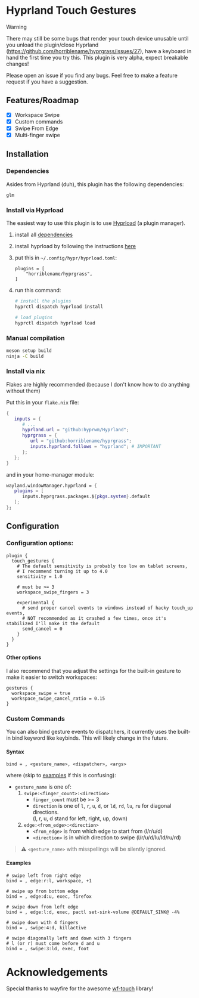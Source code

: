 # Hyprland Touch Gestures

> [!WARNING]
> There may still be some bugs that render your touch device unusable until you unload the plugin/close Hyprland (https://github.com/horriblename/hyprgrass/issues/27), have a keyboard in hand the first time you try this. This plugin is very alpha, expect breakable changes!

Please open an issue if you find any bugs. Feel free to make a feature request if you have a suggestion.

## Features/Roadmap

- [x] Workspace Swipe
- [x] Custom commands
- [x] Swipe From Edge
- [x] Multi-finger swipe

## Installation

### Dependencies

Asides from Hyprland (duh), this plugin has the following dependencies:

```
glm
```

### Install via Hyprload

The easiest way to use this plugin is to use [Hyprload](https://github.com/Duckonaut/hyprload) (a plugin manager).

1. install all [dependencies](#dependencies)
2. install hyprload by following the instructions
   [here](https://github.com/Duckonaut/hyprload#Installing)
3. put this in `~/.config/hypr/hyprload.toml`:
   ```
   plugins = [
       "horriblename/hyprgrass",
   ]
   ```
4. run this command:

   ```bash
   # install the plugins
   hyprctl dispatch hyprload install

   # load plugins
   hyprctl dispatch hyprload load
   ```

### Manual compilation

```bash
meson setup build
ninja -C build
```

### Install via nix

Flakes are highly recommended (because I don't know how to do anything without them)

Put this in your `flake.nix` file:

```nix
{
   inputs = {
      # ...
      hyprland.url = "github:hyprwm/Hyprland";
      hyprgrass = {
         url = "github:horriblename/hyprgrass";
         inputs.hyprland.follows = "hyprland"; # IMPORTANT
      };
   };
}
```

and in your home-manager module:

```nix
wayland.windowManager.hyprland = {
   plugins = [
      inputs.hyprgrass.packages.${pkgs.system}.default
   ];
};
```

## Configuration

### Configuration options:

```
plugin {
  touch_gestures {
    # The default sensitivity is probably too low on tablet screens,
    # I recommend turning it up to 4.0
    sensitivity = 1.0

    # must be >= 3
    workspace_swipe_fingers = 3

    experimental {
      # send proper cancel events to windows instead of hacky touch_up events,
      # NOT recommended as it crashed a few times, once it's stabilized I'll make it the default
      send_cancel = 0
    }
  }
}
```

#### Other options

I also recommend that you adjust the settings for the built-in gesture to make it easier to switch workspaces:

```
gestures {
  workspace_swipe = true
  workspace_swipe_cancel_ratio = 0.15
}
```

### Custom Commands

You can also bind gesture events to dispatchers, it currently uses the built-in bind keyword like
keybinds. This will likely change in the future.

#### Syntax

```
bind = , <gesture_name>, <dispatcher>, <args>
```

where (skip to [examples](#examples) if this is confusing):

- `gesture_name` is one of:
  1. `swipe:<finger_count>:<direction>`
     - `finger_count` must be >= 3
     - `direction` is one of `l`, `r`, `u`, `d`, or `ld`, `rd`, `lu`, `ru` for diagonal directions.  
       (l, r, u, d stand for left, right, up, down)
  2. `edge:<from_edge>:<direction>`
     - `<from_edge>` is from which edge to start from (l/r/u/d)
     - `<direction>` is in which direction to swipe (l/r/u/d/lu/ld/ru/rd)

> :warning: `<gesture_name>` with misspellings will be silently ignored.

#### Examples

```
# swipe left from right edge
bind = , edge:r:l, workspace, +1

# swipe up from bottom edge
bind = , edge:d:u, exec, firefox

# swipe down from left edge
bind = , edge:l:d, exec, pactl set-sink-volume @DEFAULT_SINK@ -4%

# swipe down with 4 fingers
bind = , swipe:4:d, killactive

# swipe diagonally left and down with 3 fingers
# l (or r) must come before d and u
bind = , swipe:3:ld, exec, foot
```

# Acknowledgements

Special thanks to wayfire for the awesome [wf-touch](https://github.com/WayfireWM/wf-touch) library!
